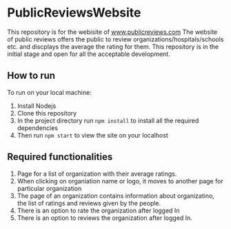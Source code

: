 # PublicReviewsWebsite
This repository is for the webisite of www.publicreviews.com
The website of public reviews offers the public to review organizations/hospitals/schools etc. and discplays the average the rating for them. This repository is in the initial stage and open for all the acceptable development.

## How to run
To run on your local machine:
1) Install Nodejs
2) Clone this repository
3) In the project directory run `npm install` to install all the required dependencies
4) Then run `npm start` to view the site on your localhost

## Required functionalities
1) Page for a list of organization with their average ratings.
2) When clicking on organiation name or logo, it moves to another page for particular organization
3) The page of an organization contains information about organizatino, the list of ratings and reviews given by the people.
4) There is an option to rate the organization after logged In
5) There is an option to reviews the organization after logged In.
